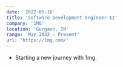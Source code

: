 ```yaml
---
date: '2022-05-16'
title: 'Software Development Engineer-II'
company: '1MG'
location: 'Gurgaon, IN'
range: 'May 2022 - Present'
url: 'https://1mg.com/'
---
```


- Starting a new journey with 1mg.
